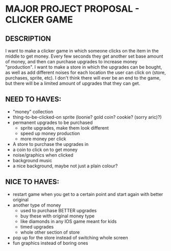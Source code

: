 # MAJOR PROJECT PROPOSAL - CLICKER GAME

## DESCRIPTION
I want to make a clicker game in which someone clicks on the item in the middle to get money. Every few seconds they get another set base amount of money, and then can purchase upgrades to increase money "production". I want to make a store in which the upgrades can be bought, as well as add different noises for each location the user can click on (store, purchases, sprite, etc). I don't think there will ever be an end to the game, but there will be a limited amount of upgrades that they can get. 


## NEED TO HAVES:
  - "money" collection
  - thing-to-be-clicked-on sprite (loonie? gold coin? cookie? (sorry aric)?)
  - permanent upgrades to be purchased
    - sprite upgrades, make them look different
    - speed up money production
    - more money per click
  - A store to purchase the upgrades in
  - a coin to click on to get money
  - noise/graphics when clicked
  - background music
  - a nice background, maybe not just a plain colour?

## NICE TO HAVES:
  - restart game when you get to a certain point and start again with better original 
  - another type of money
    - used to purchase BETTER upgrades 
    - buy these with original money type
    - like diamonds in any IOS game meant for kids
    - timed upgrades
    - whole other section of store 
  - pop up for the store instead of switching whole screen
  - fun graphics instead of boring ones
  
